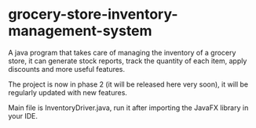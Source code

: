 # grocery-store-inventory-management-system
A java program that takes care of  managing the inventory of a grocery store, it can generate stock reports, track the  quantity of each item, apply discounts and more useful features.

The project is now in phase 2 (it will be released here very soon), it will be regularly updated with new features.


Main file is InventoryDriver.java, run it after importing the JavaFX library in your IDE.
